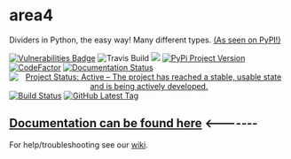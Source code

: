 # area4
Dividers in Python, the easy way!  Many different types.  [(As seen on PyPI!)](https://pypi.org/project/area4)  

<span style="text-align: center;">[![Vulnerabilities Badge](https://snyk.io/test/github/RDIL/area4/badge.svg?targetFile=requirements.txt)](https://snyk.io/test/github/RDIL/area4?targetFile=requirements.txt) ![Travis Build](https://travis-ci.com/RDIL/area4.svg?branch=master) ![](https://img.shields.io/badge/license-MIT-green.svg) [![PyPi Project Version](https://badge.fury.io/py/area4.svg)](https://pypi.org/project/area4) [![CodeFactor](https://www.codefactor.io/repository/github/rdil/area4/badge)](https://www.codefactor.io/repository/github/rdil/area4) [![Documentation Status](https://readthedocs.org/projects/area4/badge/?version=latest)](https://area4.readthedocs.io/en/latest/?badge=latest) [![Project Status: Active – The project has reached a stable, usable state and is being actively developed.](https://www.repostatus.org/badges/latest/active.svg)](https://www.repostatus.org/#active) [![Build Status](https://api.cirrus-ci.com/github/RDIL/area4.svg)](https://cirrus-ci.com/github/RDIL/area4) [![GitHub Latest Tag](https://img.shields.io/github/tag/RDIL/area4.svg)](https://github.com/RDIL/area4/releases)</span>  

## **[Documentation can be found here](https://area4.readthedocs.io/en/stable/)** <-------  

For help/troubleshooting see our [wiki](https://github.com/RDIL/area4/wiki).  
